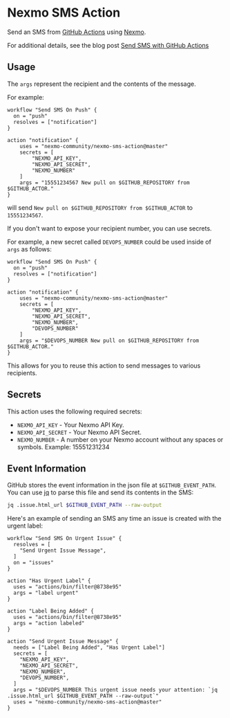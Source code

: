 # Nexmo SMS Action

Send an SMS from [GitHub Actions](https://github.com/features/actions) using [Nexmo](https://www.nexmo.com/). 

For additional details, see the blog post [Send SMS with GitHub Actions](https://www.nexmo.com/blog/2019/02/08/send-sms-github-actions-dr/)

## Usage

The `args` represent the recipient and the contents of the message. 

For example:

```workflow
workflow "Send SMS On Push" {
  on = "push"
  resolves = ["notification"]
}

action "notification" {
    uses = "nexmo-community/nexmo-sms-action@master"
    secrets = [
        "NEXMO_API_KEY",
        "NEXMO_API_SECRET",
        "NEXMO_NUMBER"
    ]
    args = "15551234567 New pull on $GITHUB_REPOSITORY from $GITHUB_ACTOR."
}
```

will send `New pull on $GITHUB_REPOSITORY from $GITHUB_ACTOR` to `15551234567`. 

If you don't want to expose your recipient number, you can use secrets.

For example, a new secret called `DEVOPS_NUMBER` could be used inside of `args` as follows:

```workflow
workflow "Send SMS On Push" {
  on = "push"
  resolves = ["notification"]
}

action "notification" {
    uses = "nexmo-community/nexmo-sms-action@master"
    secrets = [
        "NEXMO_API_KEY",
        "NEXMO_API_SECRET",
        "NEXMO_NUMBER",
        "DEVOPS_NUMBER"
    ]
    args = "$DEVOPS_NUMBER New pull on $GITHUB_REPOSITORY from $GITHUB_ACTOR."
}
```

This allows for you to reuse this action to send messages to various recipients.

## Secrets

This action uses the following required secrets:

- `NEXMO_API_KEY` - Your Nexmo API Key.
- `NEXMO_API_SECRET` - Your Nexmo API Secret.
- `NEXMO_NUMBER` - A number on your Nexmo account without any spaces or symbols. Example: 15551231234

## Event Information

GitHub stores the event information in the json file at `$GITHUB_EVENT_PATH`. You can use [jq] to parse this file and send its contents in the SMS:

```sh
jq .issue.html_url $GITHUB_EVENT_PATH --raw-output
```

Here's an example of sending an SMS any time an issue is created with the urgent label:

```workflow
workflow "Send SMS On Urgent Issue" {
  resolves = [
    "Send Urgent Issue Message",
  ]
  on = "issues"
}

action "Has Urgent Label" {
  uses = "actions/bin/filter@8738e95"
  args = "label urgent"
}

action "Label Being Added" {
  uses = "actions/bin/filter@8738e95"
  args = "action labeled"
}

action "Send Urgent Issue Message" {
  needs = ["Label Being Added", "Has Urgent Label"]
  secrets = [
    "NEXMO_API_KEY",
    "NEXMO_API_SECRET",
    "NEXMO_NUMBER",
    "DEVOPS_NUMBER",
  ]
  args = "$DEVOPS_NUMBER This urgent issue needs your attention: `jq .issue.html_url $GITHUB_EVENT_PATH --raw-output`"
  uses = "nexmo-community/nexmo-sms-action@master"
}
```

[GitHub Actions]: https://github.com/actions
[Nexmo]: https://developer.nexmo.com
[jq]: https://stedolan.github.io/jq/
